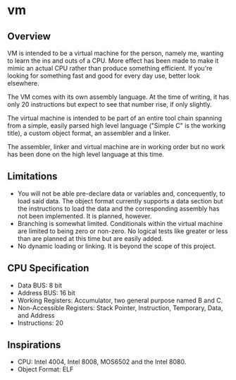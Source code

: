 # vm

Overview
--------
VM is intended to be a virtual machine for the person, namely me, wanting to
learn the ins and outs of a CPU. More effect has been made to make it mimic
an actual CPU rather than produce something efficient. If you're looking
for something fast and good for every day use, better look elsewhere.

The VM comes with its own assembly language. At the time of writing, it has
only 20 instructions but expect to see that number rise, if only slightly.

The virtual machine is intended to be part of an entire tool chain spanning
from a simple, easily parsed high level language ("Simple C" is the working
title), a custom object format, an assembler and a linker.

The assembler, linker and virtual machine are in working order but no work
has been done on the high level language at this time.

Limitations
-----------
* You will not be able pre-declare data or variables and, concequently, to 
load said data. The object format currently supports a data section but the 
instructions to load the data and the corresponding assembly has not been
implemented. It is planned, however.
* Branching is somewhat limited. Conditionals within the virtual machine are
limited to being zero or non-zero. No logical tests like greater or less than
are planned at this time but are easily added.
* No dynamic loading or linking. It is beyond the scope of this project.

CPU Specification
-----------------
* Data BUS: 8 bit
* Address BUS: 16 bit
* Working Registers: Accumulator, two general purpose named B and C.
* Non-Accessible Registers: Stack Pointer, Instruction, Temporary, Data,
and Address
* Instructions: 20

Inspirations
------------
* CPU: Intel 4004, Intel 8008, MOS6502 and the Intel 8080.
* Object Format: ELF

